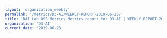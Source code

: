```yaml
---
layout: 'organization_weekly'
permalink: '/metrics/D3-AI/WEEKLY-REPORT-2019-06-23/'
title: 'DAI Lab OSS Metrics Metrics report for D3-AI | WEEKLY-REPORT-2019-06-23'
organization: 'D3-AI'
current_date: '2019-06-23'
---
```

